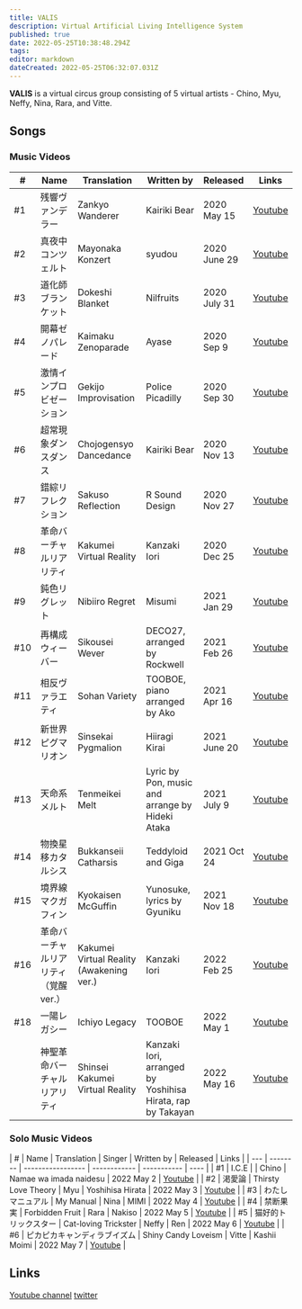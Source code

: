 ```yaml
---
title: VALIS
description: Virtual Artificial Living Intelligence System
published: true
date: 2022-05-25T10:38:48.294Z
tags: 
editor: markdown
dateCreated: 2022-05-25T06:32:07.031Z
---
```


**VALIS** is a virtual circus group consisting of 5 virtual artists - Chino, Myu, Neffy, Nina, Rara, and Vitte.

## Songs
### Music Videos

| #   | Name     | Translation       | Written by   | Released    | Links |
| --- | -------- | ----------------- | ------------ | ----------- | ---- |
| #1  | 残響ヴァンデラー | Zankyo Wanderer | Kairiki Bear | 2020 May 15 | [Youtube](https://www.youtube.com/watch?v=naEcoX-UStg) |
| #2  | 真夜中コンツェルト | Mayonaka Konzert | syudou | 2020 June 29 | [Youtube](https://www.youtube.com/watch?v=6KWn4zKSnwo) |
| #3  | 道化師ブランケット | Dokeshi Blanket | Nilfruits | 2020 July 31 | [Youtube](https://www.youtube.com/watch?v=FvdKR_1MA0k) |
| #4  | 開幕ゼノパレード | Kaimaku Zenoparade | Ayase | 2020 Sep 9 | [Youtube](https://www.youtube.com/watch?v=EzPnmCZw02c) |
| #5  | 激情インプロビゼーション | Gekijo Improvisation | Police Picadilly | 2020 Sep 30 | [Youtube](https://www.youtube.com/watch?v=lVzF-cAn4X4) |
| #6  | 超常現象ダンスダンス | Chojogensyo Dancedance | Kairiki Bear | 2020 Nov 13 | [Youtube](https://www.youtube.com/watch?v=K3SScfB83kc) |
| #7  | 錯綜リフレクション | Sakuso Reflection | R Sound Design | 2020 Nov 27 | [Youtube](https://www.youtube.com/watch?v=PkPRM8Jo2yc) |
| #8  | 革命バーチャルリアリティ | Kakumei Virtual Reality | Kanzaki Iori | 2020 Dec 25 | [Youtube](https://www.youtube.com/watch?v=P8cdDxFupBg) |
| #9  | 鈍色リグレット | Nibiiro Regret | Misumi | 2021 Jan 29 | [Youtube](https://www.youtube.com/watch?v=QNkC6_ED4Ww) |
| #10  | 再構成ウィーバー | Sikousei Wever | DECO27, arranged by Rockwell | 2021 Feb 26 | [Youtube](https://www.youtube.com/watch?v=6W7psehwTbQ) |
| #11  | 相反ヴァラエティ | Sohan Variety | TOOBOE, piano arranged by Ako | 2021 Apr 16 | [Youtube](https://www.youtube.com/watch?v=4iczWpwcZvo) |
| #12  | 新世界ピグマリオン | Sinsekai Pygmalion | Hiiragi Kirai | 2021 June 20 | [Youtube](https://www.youtube.com/watch?v=j7mo7F1CsjE) |
| #13  | 天命系メルト | Tenmeikei Melt | Lyric by Pon, music and arrange by Hideki Ataka | 2021 July 9 | [Youtube](https://www.youtube.com/watch?v=xKsUfQqo7eI) |
| #14  | 物換星移カタルシス | Bukkanseii Catharsis | Teddyloid and Giga | 2021 Oct 24 | [Youtube](https://www.youtube.com/watch?v=cBXmDftd0Mk) |
| #15  | 境界線マクガフィン | Kyokaisen McGuffin | Yunosuke, lyrics by Gyuniku | 2021 Nov 18 | [Youtube](https://www.youtube.com/watch?v=GhKIujen548) |
| #16  | 革命バーチャルリアリティ（覚醒 ver.） | Kakumei Virtual Reality (Awakening ver.) | Kanzaki Iori | 2022 Feb 25 | [Youtube](https://www.youtube.com/watch?v=zRpl17DQll0) |
| #18  | 一陽レガシー | Ichiyo Legacy | TOOBOE | 2022 May 1 | [Youtube](https://www.youtube.com/watch?v=6Z07s1wmJoQ) |
|   | 神聖革命バーチャルリアリティ	| Shinsei Kakumei Virtual Reality | Kanzaki Iori, arranged by Yoshihisa Hirata, rap by Takayan | 2022 May 16 | [Youtube](https://www.youtube.com/watch?v=VqcRkNt8BTQ) |

### Solo Music Videos
| #   | Name     | Translation       | Singer | Written by   | Released    | Links |
| --- | -------- | ----------------- | ------------ | ----------- | ---- |
| #1  | I.C.E |  | Chino | Namae wa imada naidesu | 2022 May 2 | [Youtube](https://www.youtube.com/watch?v=Pixy7_azEU8) |
| #2  | 渇愛論 | Thirsty Love Theory | Myu | Yoshihisa Hirata | 2022 May 3 | [Youtube](https://www.youtube.com/watch?v=yUppkYJCMlM) |
| #3  | わたしマニュアル | My Manual | Nina | MIMI | 2022 May 4 | [Youtube](https://www.youtube.com/watch?v=ZjK3la923VY) |
| #4  | 禁断果実 | Forbidden Fruit | Rara | Nakiso | 2022 May 5 | [Youtube](https://www.youtube.com/watch?v=-YTvGyQtvcM) |
| #5  | 猫好的トリックスター | Cat-loving Trickster | Neffy | Ren | 2022 May 6 | [Youtube](https://www.youtube.com/watch?v=Q4g7aS4RUSM) |
| #6  | ピカピカキャンディラブイズム | Shiny Candy Loveism | Vitte | Kashii Moimi | 2022 May 7 | [Youtube](https://www.youtube.com/watch?v=KCsqo0REoWY) |


## Links
[Youtube channel](https://www.youtube.com/channel/UCx0uRc5HF-rFDEQ7lmNYKEw)
[twitter](https://twitter.com/VALIS_Official)